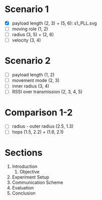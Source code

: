 # Scenario 1

- [x] payload length (2, 3) + (5, 6): s1_PLL.svg
- [ ] moving role (1, 2)
- [ ] radius (3, 5) + (2, 6)
- [ ] velocity (3, 4)

# Scenario 2

- [ ] payload length (1, 2)
- [ ] movement mode (2, 3)
- [ ] inner radius (3, 4)
- [ ] RSSI over transmission (2, 3, 4, 5)

# Comparison 1-2

- [ ] radius - outer radius (2.5, 1.3)
- [ ] hops (1.5, 2.2) + (1.6, 2.1)

# Sections

1. Introduction
    1. Objective
1. Experiment Setup
1. Communication Scheme
1. Evaluation
1. Conclusion